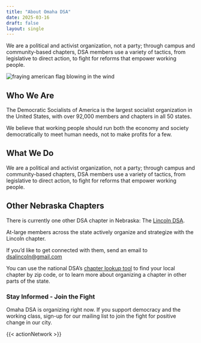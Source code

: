 ```yaml
---
title: "About Omaha DSA"
date: 2025-03-16
draft: false
layout: single
---
```


We are a political and activist organization, not a party; through campus and community-based chapters, DSA members use a variety of tactics, from legislative to direct action, to fight for reforms that empower working people.

![fraying american flag blowing in the wind](/images/Flag_Focused_001.webp)

## Who We Are

The Democratic Socialists of America is the largest socialist organization in the United States, with over 92,000 members and chapters in all 50 states.

We believe that working people should run both the economy and society democratically to meet human needs, not to make profits for a few.

## What We Do

We are a political and activist organization, not a party; through campus and community-based chapters, DSA members use a variety of tactics, from legislative to direct action, to fight for reforms that empower working people.

## Other Nebraska Chapters

There is currently one other DSA chapter in Nebraska: The [Lincoln DSA](https://dsanebraska.org/).

At-large members across the state actively organize and strategize with the Lincoln chapter.

If you’d like to get connected with them, send an email to [dsalincoln@gmail.com](mailto:dsalincoln@gmail.com)

You can use the national DSA’s [chapter lookup tool](https://chapters.dsausa.org/) to find your local chapter by zip code, or to learn more about organizing a chapter in other parts of the state.

### Stay Informed - Join the Fight

Omaha DSA is organizing right now. If you support democracy and the working class, sign-up for our mailing list to join the fight for positive change in our city.

{{< actionNetwork >}}
